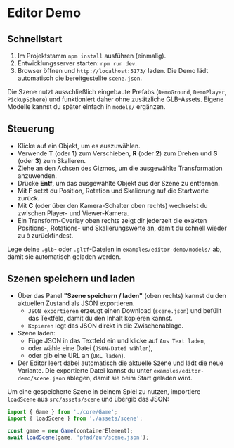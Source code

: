 # Editor Demo

## Schnellstart

1. Im Projektstamm `npm install` ausführen (einmalig).
2. Entwicklungsserver starten: `npm run dev`.
3. Browser öffnen und `http://localhost:5173/` laden. Die Demo lädt automatisch die
   bereitgestellte `scene.json`.

Die Szene nutzt ausschließlich eingebaute Prefabs (`DemoGround`, `DemoPlayer`,
`PickupSphere`) und funktioniert daher ohne zusätzliche GLB-Assets. Eigene Modelle
kannst du später einfach in `models/` ergänzen.

## Steuerung

- Klicke auf ein Objekt, um es auszuwählen.
- Verwende **T** (oder **1**) zum Verschieben, **R** (oder **2**) zum Drehen und **S** (oder **3**) zum Skalieren.
- Ziehe an den Achsen des Gizmos, um die ausgewählte Transformation anzuwenden.
- Drücke **Entf**, um das ausgewählte Objekt aus der Szene zu entfernen.
- Mit **F** setzt du Position, Rotation und Skalierung auf die Startwerte zurück.
- Mit **C** (oder über den Kamera-Schalter oben rechts) wechselst du zwischen Player- und Viewer-Kamera.
- Ein Transform-Overlay oben rechts zeigt dir jederzeit die exakten Positions-, Rotations- und Skalierungswerte an, damit du schnell wieder zu `0` zurückfindest.

Lege deine `.glb`- oder `.gltf`-Dateien in `examples/editor-demo/models/` ab, damit sie automatisch geladen werden.

## Szenen speichern und laden

- Über das Panel **"Szene speichern / laden"** (oben rechts) kannst du den aktuellen Zustand als JSON exportieren.
  - `JSON exportieren` erzeugt einen Download (`scene.json`) und befüllt das Textfeld, damit du den Inhalt kopieren kannst.
  - `Kopieren` legt das JSON direkt in die Zwischenablage.
- Szene laden:
  - Füge JSON in das Textfeld ein und klicke auf `Aus Text laden`,
  - oder wähle eine Datei (`JSON-Datei wählen`),
  - oder gib eine URL an (`URL laden`).
- Der Editor leert dabei automatisch die aktuelle Szene und lädt die neue Variante. Die exportierte Datei kannst du unter
  `examples/editor-demo/scene.json` ablegen, damit sie beim Start geladen wird.

Um eine gespeicherte Szene in deinem Spiel zu nutzen, importiere `loadScene` aus `src/assets/scene` und übergib das JSON:

```ts
import { Game } from './core/Game';
import { loadScene } from './assets/scene';

const game = new Game(containerElement);
await loadScene(game, 'pfad/zur/scene.json');
```
